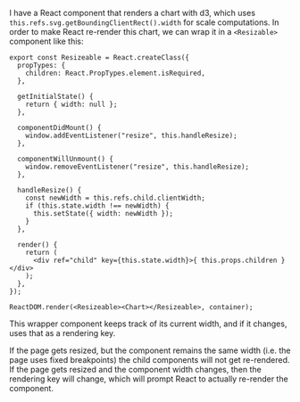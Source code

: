 I have a React component that renders a chart with d3, which uses `this.refs.svg.getBoundingClientRect().width` for scale computations. In order to make React re-render this chart, we can wrap it in a `<Resizable>` component like this:

```
export const Resizeable = React.createClass({
  propTypes: {
    children: React.PropTypes.element.isRequired,
  },

  getInitialState() {
    return { width: null };
  },

  componentDidMount() {
    window.addEventListener("resize", this.handleResize);
  },

  componentWillUnmount() {
    window.removeEventListener("resize", this.handleResize);
  },

  handleResize() {
    const newWidth = this.refs.child.clientWidth;
    if (this.state.width !== newWidth) {
      this.setState({ width: newWidth });
    }
  },

  render() {
    return (
      <div ref="child" key={this.state.width}>{ this.props.children }</div>
    );
  },
});

ReactDOM.render(<Resizeable><Chart></Resizeable>, container);
```

This wrapper component keeps track of its current width, and if it changes, uses that as a rendering key.

If the page gets resized, but the component remains the same width (i.e. the page uses fixed breakpoints) the child components will not get re-rendered. If the page gets resized and the component width changes, then the rendering key will change, which will prompt React to actually re-render the component.